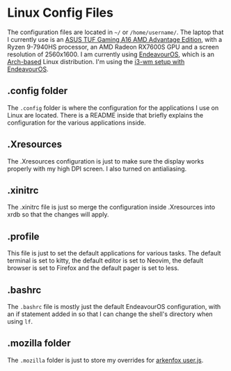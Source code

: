 # Linux Config Files

The configuration files are located in `~/` or `/home/username/`.
The laptop that I currently use is an
[ASUS TUF Gaming A16 AMD Advantage Edition](https://www.asus.com/laptops/for-gaming/tuf-gaming/asus-tuf-gaming-a16-advantage-edition-2023/),
with a Ryzen 9-7940HS processor, an AMD Radeon RX7600S GPU and a screen resolution of 2560x1600.
I am currently using [EndeavourOS](https://endeavouros.com/),
which is an [Arch-based](https://archlinux.org/) Linux distribution.
I'm using the [i3-wm setup with EndeavourOS](https://discovery.endeavouros.com/window-tiling-managers/i3-wm/2021/03/).

## .config folder
The `.config` folder is where the configuration for the applications I use on Linux are located.
There is a README inside that briefly explains the configuration for the various applications inside.

## .Xresources
The .Xresources configuration is just to make sure the display works properly with my high DPI screen.
I also turned on antialiasing.

## .xinitrc
The .xinitrc file is just so merge the configuration inside .Xresources into xrdb so that the changes will apply.

## .profile
This file is just to set the default applications for various tasks.
The default terminal is set to kitty,
the default editor is set to Neovim,
the default browser is set to Firefox and
the default pager is set to less.

## .bashrc
The `.bashrc` file is mostly just the default EndeavourOS configuration, with an if statement added in so that I can change the shell's directory when using `lf`.

## .mozilla folder
The `.mozilla` folder is just to store my overrides for [arkenfox user.js](https://github.com/arkenfox/user.js).
